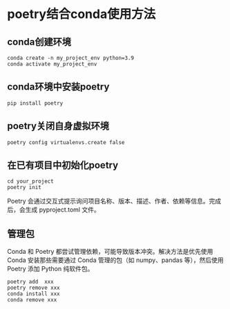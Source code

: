 # poetry结合conda使用方法

## conda创建环境
```
conda create -n my_project_env python=3.9
conda activate my_project_env
```

## conda环境中安装poetry
```
pip install poetry
```

## poetry关闭自身虚拟环境
```
poetry config virtualenvs.create false
```

## 在已有项目中初始化poetry
```
cd your_project
poetry init
```
Poetry 会通过交互式提示询问项目名称、版本、描述、作者、依赖等信息。完成后，会生成 pyproject.toml 文件。

## 管理包
Conda 和 Poetry 都尝试管理依赖，可能导致版本冲突。解决方法是优先使用 Conda 安装那些需要通过 Conda 管理的包（如 numpy、pandas 等），然后使用 Poetry 添加 Python 纯软件包。

```
poetry add  xxx
poetry remove xxx
conda install xxx
conda remove xxx
```